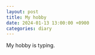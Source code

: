```yaml
---
layout: post
title: My hobby
date: 2024-01-13 13:00:00 +0900
categories: diary
---
```


My hobby is typing.
